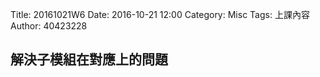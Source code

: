 Title: 20161021W6
Date: 2016-10-21 12:00
Category: Misc
Tags: 上課內容
Author: 40423228

<h2>解決子模組在對應上的問題</h2>